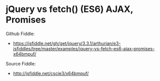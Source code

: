# jQuery vs fetch() (ES6) AJAX, Promises

Github Fiddle:
- https://jsfiddle.net/gh/get/jquery/3.3.1/arthurian/e3-jsfiddles/tree/master/examples/jquery-vs-fetch-es6-ajax-promises-x64bmpuf/

Source Fiddle:
- http://jsfiddle.net/cscie3/x64bmpuf/

